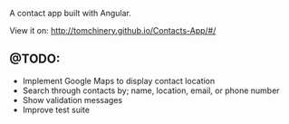 A contact app built with Angular.

View it on: http://tomchinery.github.io/Contacts-App/#/

## @TODO:
  - Implement Google Maps to display contact location
  - Search through contacts by; name, location, email, or phone number
  - Show validation messages
  - Improve test suite
